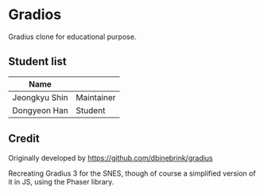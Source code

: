# Gradios

Gradius clone for educational purpose.

## Student list

| Name         |            |
|--------------|------------|
| Jeongkyu Shin| Maintainer |
| Dongyeon Han | Student    |


## Credit

Originally developed by https://github.com/dbinebrink/gradius

Recreating Gradius 3 for the SNES, though of course a simplified version of it in JS, using the Phaser library.

